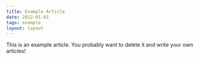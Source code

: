 ```yaml
---
title: Example Article
date: 2012-01-01
tags: example
layout: layout
---
```


This is an example article. You probably want to delete it and write your own articles!
